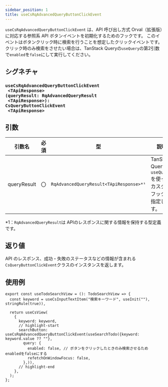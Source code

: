 ```yaml
---
sidebar_position: 1
title: useCsRqAdvancedQueryButtonClickEvent
---
```


`useCsRqAdvancedQueryButtonClickEvent` は、API 呼び出し方式 Orval（拡張版）に対応する参照系 API ボタンイベントを初期化するためのフックです。
このイベントはボタンクリック時に検索を行うことを想定したクリックイベントです。
クリック時のみ検索をさせたい場合は、TanStack Queryの`useQuery`の第2引数で`enabled`を`false`にして実行してください。

## シグネチャ

<h3>
  <code>useCsRqAdvancedQueryButtonClickEvent<br/>&nbsp;&lt;TApiResponse><br/>(queryResult: RqAdvancedQueryResult<br/>&nbsp;&lt;TApiResponse>):<br/>CsQueryButtonClickEvent<br/>&nbsp;&lt;TApiResponse></code>
</h3>

## 引数

| 引数名     | 必須 | 型                                                       | 説明                                                               |
| ---------- | ---- | -------------------------------------------------------- | ------------------------------------------------------------------ |
| queryResult| 〇   | `RqAdvancedQueryResult<TApiResponse>*¹`                  | TanStack Query の `useQuery` を使ったカスタムフックを指定します。   |

\*1：`RqAdvancedQueryResult`は APIのレスポンスに関する情報を保持する型定義です。

## 返り値

API のレスポンス、成功・失敗のステータスなどの情報が含まれる`CsQueryButtonClickEvent`クラスのインスタンスを返します。

## 使用例

```tsx
export const useTodoSearchView = (): TodoSearchView => {
  const keyword = useCsInputTextItem("検索キーワード", useInit(""), stringRule(true)),

  return useCsView(
    {
      keyword: keyword,
      // highlight-start
      searchButton: useCsRqAdvancedQueryButtonClickEvent(useSearchTodo({keyword: keyword.value ?? ""}, 
        query: {
          enabled: false, // ボタンをクリックしたときのみ検索させるためenabledをfalseにする
          refetchOnWindowFocus: false,
        },)),
      // highlight-end
    },
  );
};
```
